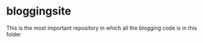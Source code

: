 # bloggingsite
This is the most important repository in which all the blogging code is in this folder
